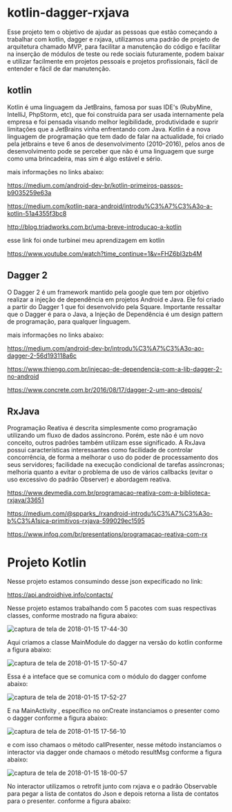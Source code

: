 # kotlin-dagger-rxjava

  Esse projeto tem o objetivo de ajudar as pessoas que estão começando a trabalhar com kotlin, dagger e rxjava, utilizamos uma padrão de projeto de arquitetura chamado MVP, para facilitar a manutenção do código e facilitar na inserção de módulos de teste ou rede sociais futuramente, podem baixar e utilizar facilmente em projetos pessoais e projetos profissionais, fácil de entender e fácil de dar manutenção.

## kotlin
  
  Kotlin é uma linguagem da JetBrains, famosa por suas IDE's (RubyMine, IntelliJ, PhpStorm, etc), que foi construída para ser usada internamente pela empresa e foi pensada visando melhor legibilidade, produtividade e suprir limitações que a JetBrains vinha enfrentando com Java.
  Kotlin é a nova linguagem de programação que tem dado de falar na actualidade, foi criado pela jetbrains e teve 6 anos de desenvolvimento (2010–2016), pelos anos de desenvolvimento pode se perceber que não é uma linguagem que surge como uma brincadeira, mas sim é algo estável e sério.
  
  mais informações no links abaixo:
  
  https://medium.com/android-dev-br/kotlin-primeiros-passos-b9035259e63a
  
  https://medium.com/kotlin-para-android/introdu%C3%A7%C3%A3o-a-kotlin-51a4355f3bc8
  
  http://blog.triadworks.com.br/uma-breve-introducao-a-kotlin
  
  esse link foi onde turbinei meu aprendizagem em kotlin
  
  https://www.youtube.com/watch?time_continue=1&v=FHZ6bI3zb4M
  
  
  ## Dagger 2
  
  O Dagger 2 é um framework mantido pela google que tem por objetivo realizar a injeção de dependência em projetos Android e Java. Ele foi criado a partir do Dagger 1 que foi desenvolvido pela Square.
  Importante ressaltar que o Dagger é para o Java, a Injeção de Dependência é um design pattern de programação, para qualquer linguagem.
  
  mais informações no links abaixo:
  
  https://medium.com/android-dev-br/introdu%C3%A7%C3%A3o-ao-dagger-2-56d193118a6c
  
  https://www.thiengo.com.br/injecao-de-dependencia-com-a-lib-dagger-2-no-android
  
  https://www.concrete.com.br/2016/08/17/dagger-2-um-ano-depois/
  
  ## RxJava
  
  Programação Reativa é descrita simplesmente como programação utilizando um fluxo de dados assíncrono. Porém, este não é um novo conceito, outros padrões também utilizam esse significado.
  A RxJava possui características interessantes como facilidade de controlar concorrência, de forma a melhorar o uso do poder de processamento dos seus servidores; facilidade na execução condicional de tarefas assíncronas; melhoria quanto a evitar o problema de uso de vários callbacks (evitar o uso excessivo do padrão Observer) e abordagem reativa.
  
  https://www.devmedia.com.br/programacao-reativa-com-a-biblioteca-rxjava/33651
  
  https://medium.com/@spparks_/rxandroid-introdu%C3%A7%C3%A3o-b%C3%A1sica-primitivos-rxjava-599029ec1595
  
  https://www.infoq.com/br/presentations/programacao-reativa-com-rx
  
  # Projeto Kotlin
  
  Nesse projeto estamos consumindo desse json expecificado no link:
  
  https://api.androidhive.info/contacts/
  
  Nesse projeto estamos trabalhando com 5 pacotes com suas respectivas classes, conforme mostrado na figura abaixo:
  
  ![captura de tela de 2018-01-15 17-44-30](https://user-images.githubusercontent.com/5742609/34959125-138a84e2-fa1c-11e7-9cf4-46c3a2096089.png)
  
  Aqui criamos a classe MainModule do dagger na versão do kotlin conforme a figura abaixo:
  
  ![captura de tela de 2018-01-15 17-50-47](https://user-images.githubusercontent.com/5742609/34959215-a87da58e-fa1c-11e7-82dd-8035fc5026fd.png)
  
  Essa é a inteface que se comunica com o módulo do dagger confome abaixo:
  
  ![captura de tela de 2018-01-15 17-52-27](https://user-images.githubusercontent.com/5742609/34959313-19f0eb22-fa1d-11e7-966e-04f4a85e1ec3.png)

 E na MainActivity , específico no onCreate instanciamos o presenter como o dagger conforme a figura abaixo:
 
 ![captura de tela de 2018-01-15 17-56-10](https://user-images.githubusercontent.com/5742609/34959490-e1b45dec-fa1d-11e7-89c3-aa295d63e965.png)

e com isso chamaos o método callPresenter, nesse método instanciamos o interactor via dagger onde chamaos o método resultMsg 
conforme a figura abaixo: 

![captura de tela de 2018-01-15 18-00-57](https://user-images.githubusercontent.com/5742609/34959581-4b5db90a-fa1e-11e7-8a82-d50ca7674f30.png)

No interactor utilizamos o retrofit junto com rxjava e o padrão Observable para pegar a lista de contatos do Json e depois retorna a lista de contatos para o presenter. conforme a figura abaixo:




 
 

  

  
  
  
  
  
  
  
  
  
  
  
  
  
  
  
  
  
  
  
  



